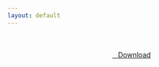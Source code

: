 ```yaml
---
layout: default
---
```


<br />

<br />

<center>
<a href="https://drive.google.com/uc?authuser=0&id=1Rwszonho-tagG-5sCwi8d_W0p2Xw592z&export=download" class="hbt"><i class="fa fa-chevron-down" aria-hidden="true"></i>&nbsp; &nbsp;Download</a>
</center><br />

<br />
